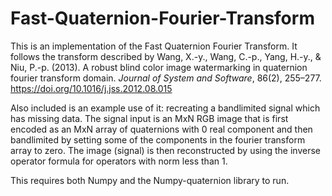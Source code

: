 # Fast-Quaternion-Fourier-Transform

This is an implementation of the Fast Quaternion Fourier Transform. It follows the transform described by Wang, X.-y., Wang, C.-p., Yang, H.-y., & Niu, P.-p. (2013). A robust blind color image watermarking in quaternion fourier transform domain. _Journal of System and Software_, 86(2), 255–277. https://doi.org/10.1016/j.jss.2012.08.015

Also included is an example use of it: recreating a bandlimited signal which has missing data. The signal input is an MxN RGB image that is first encoded as an MxN array of quaternions with 0 real component and then bandlimited by setting some of the components in the fourier transform array to zero. The image (signal) is then reconstructed by using the inverse operator formula for operators with norm less than 1. 

This requires both Numpy and the Numpy-quaternion library to run. 
